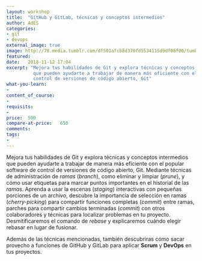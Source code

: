 ```yaml
---
layout: workshop
title:  "GitHub y GitLab, técnicas y conceptos intermedios"
author: AdES
categories: 
- git
- devops
external_image: true
image: http://78.media.tumblr.com/df501afcb8d370fd5534115d9df08f00/tumblr_og2pm8T4g71tomxvuo4_1280.jpg
featured: 
date:   2018-11-12 17:04
excerpt: "Mejora tus habilidades de Git y explora técnicas y conceptos intermedios
          que pueden ayudarte a trabajar de manera más eficiente con el popular software de
          control de versiones de código abierto, Git"
what-you-learn:
- 
content_of_course:
- 
requisits:
- 
price:  500
compare-at-price:   650
comments: 
tags:
- 
---
```


Mejora tus habilidades de Git y explora técnicas y conceptos intermedios
que pueden ayudarte a trabajar de manera más eficiente con el popular software de
control de versiones de código abierto, Git. Mediante técnicas de administración de
_ramas_ (_branch_), como eliminar y limpiar (_prune_), y cómo usar etiquetas para marcar
puntos importantes en el historial de las _ramas_. Aprenda a usar la escenas (_staging_)
interactivas con pequeñas porciones de un archivo, descubre la importancia de
selección en ramas (_cherry-picking_) para compartir funciones completas (_commit_) entre ramas,
parches para compartir cambios terminadas (_commit_) con otros colaboradores y técnicas
para localizar problemas en tu proyecto. Desmitificaremos el comando de _rebase_
y explicaremos cuándo elegir rebasar en lugar de fusionar.

Además de las técnicas mencionadas, también descubriras cómo sacar provecho a funciones
de GitHub y GitLab para aplicar **Scrum** y **DevOps** en tus proyectos.